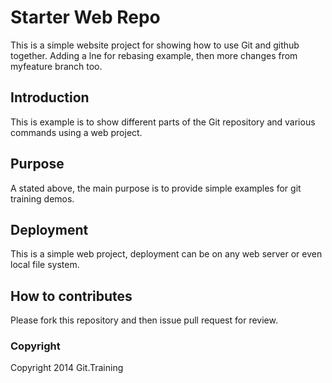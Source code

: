 # Starter Web Repo

This is a simple website project for showing how to use Git and github together. Adding a lne for rebasing example, then more changes from myfeature branch too.

## Introduction

This is example is to show different parts of the Git repository and various commands using a web project.

## Purpose

A stated above, the main purpose is to provide simple examples for git training demos.

## Deployment

This is a simple web project, deployment can be on any web server or even local file system.

## How to contributes

Please fork this repository and then issue pull request for review.

### Copyright

Copyright 2014 Git.Training